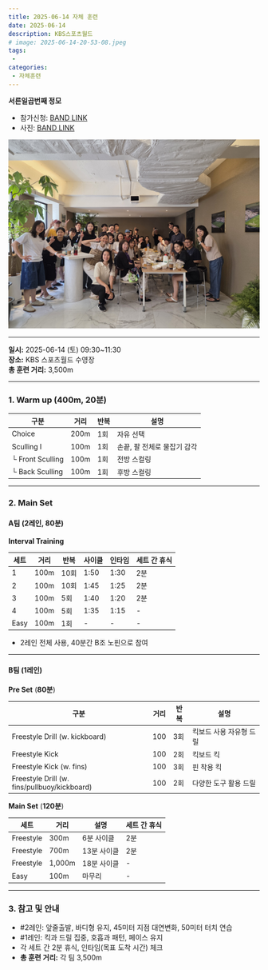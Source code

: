 ```yaml
---
title: 2025-06-14 자체 훈련
date: 2025-06-14
description: KBS스포츠월드
# image: 2025-06-14-20-53-08.jpeg
tags:
 - 
categories:
 - 자체훈련
---
```


**서른일곱번째 정모**


- 참가신청: [BAND LINK](https://band.us/band/93484357/schedule/4%2F93484357%2F734010285%2F19700101)
- 사진: [BAND LINK](https://band.us/band/93484357/album/87180341)

![](2025-06-14-20-52-27.jpeg)

---

**일시:** 2025-06-14 (토) 09:30~11:30  
**장소:** KBS 스포츠월드 수영장  
**총 훈련 거리:** 3,500m

---

### 1. Warm up (400m, **20분**)

| 구분           | 거리  | 반복 | 설명                       |
|----------------|-------|-------|----------------------------|
| Choice         | 200m  | 1회  | 자유 선택                  |
| Sculling I     | 100m  | 1회  | 손끝, 팔 전체로 물잡기 감각 |
| └ Front Sculling | 100m | 1회  | 전방 스컬링                |
| └ Back Sculling  | 100m | 1회  | 후방 스컬링                |

---

### 2. Main Set

#### A팀 (2레인, **80분**)

**Interval Training**

| 세트 | 거리   | 반복 | 사이클   | 인타임  | 세트 간 휴식 |
|------|--------|------|----------|---------|--------------|
| 1    | 100m   | 10회 | 1:50     | 1:30    | 2분          |
| 2    | 100m   | 10회 | 1:45     | 1:25    | 2분          |
| 3    | 100m   | 5회  | 1:40     | 1:20    | 2분          |
| 4    | 100m   | 5회  | 1:35     | 1:15    | -            |
| Easy | 100m   | 1회  | -        | -       | -            |


- 2레인 전체 사용, 40분간 B조 노핀으로 참여

---

#### B팀 (1레인)

**Pre Set** (**80분**)

| 구분                                      | 거리 | 반복 | 설명                        |
|--------------------------------------------|------|------|-----------------------------|
| Freestyle Drill (w. kickboard)             | 100  | 3회  | 킥보드 사용 자유형 드릴      |
| Freestyle Kick                             | 100  | 2회  | 킥보드 킥                   |
| Freestyle Kick (w. fins)                   | 100  | 3회  | 핀 착용 킥                  |
| Freestyle Drill (w. fins/pullbuoy/kickboard)| 100 | 2회  | 다양한 도구 활용 드릴       |

**Main Set** (**120분**)

| 세트      | 거리  | 설명             | 세트 간 휴식 |
|-----------|-------|------------------|--------------|
| Freestyle | 300m  | 6분 사이클       | 2분          |
| Freestyle | 700m  | 13분 사이클      | 2분          |
| Freestyle | 1,000m| 18분 사이클      | -            |
| Easy      | 100m  | 마무리           | -            |


---

### 3. 참고 및 안내

- #2레인: 앞줄출발, 바디형 유지, 45미터 지점 대연변화, 50미터 터치 연습
- #1레인: 킥과 드릴 집중, 호흡과 패턴, 페이스 유지
- 각 세트 간 2분 휴식, 인타임(목표 도착 시간) 체크
- **총 훈련 거리:** 각 팀 3,500m
